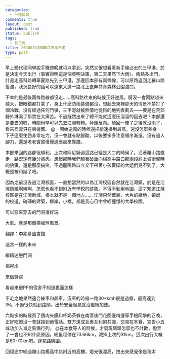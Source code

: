 ```yaml
--- 
categories: 
  - 一路风景
comments: true
layout: post
published: true
status: publish
tags: 
  - 长三角
title: 20100313邯鄲江灣半日遊
type: post
---
```

早上聽代理同學說手機傍晚就可以拿到，突然又很想看看新手線必去的三甲港，於是決定今天出行（事實證明這是個英明決策，第二天果然下大雨）。兩點多出門，計畫走高科路轉華夏路先到三甲港，那邊回本部有兩條線，可以原路返回走羅山路搭渡，狀況良好的話可以遠東大道一路北上直奔共青森林公園渡口。<!--more-->

不幸的是最後兩條路線都沒走……高科路往東的時候正好逆風，騎沒一會雨點越來越大，把眼鏡都打蒙了，身上什麽防雨裝備都沒，想起去東裡那天的情景不禁打了個冷戰。沒有經過任何鬥爭，三甲港就被無情地從目的地列表劃去——要是在荒郊野外淋濕了那實在太痛苦。不過既然出來了總不能就這麼灰溜溜的回去吧？本部還是要去的嗯，時間尚早可以先去江灣轉轉。掉頭反向。騎回一陣子之後就沒雨了，看來烏雲只在東邊飄。
@一開始逆風的時候還把變速掛到最高，還沒怎麼熱身一下子這麼使勁非常吃力，沒一會就有點腳酸。以後要多多注意循序漸進。沒有過人腳力，還是老老實實慢慢適應起來靠譜。

本部來回的路都很順利，上次和阿尼騎過這路已經是大二的時候了。沿著羅山路直走，路況還有幾分熟悉。想起那時我們騎著破車向楊高中路口那兩段斜上坡衝擊時的狼狽，還是那麼搞笑。不過龍陽路口立交下帶著小孩賣碟的大姐們見不到了，大概是被和諧了吧。

因為之前沒去過江灣校區，一直想當然的以為江灣校區自然就在江灣鎮，於是在江灣鎮繞啊繞啊，怎麼也看不到附近有學校的跡象。不得不動用地圖，這才知道江灣校區是在江灣新城，根本就不是一個地方……
江灣果然華麗，大片的綠地，蜿蜒的校道，磅礴的建築，柳岸，小橋，都是我心目中曾經憧憬的大學校園。

可以穿來穿去的門洞很好玩
<img src="http://img851.ph.126.net/gKvkugOFayt2nQ1rbgOC5A==/2722707449723107857.jpg" alt="">

大氣。就是那個橫幅煞風景。
<img src="http://img.ph.126.net/rMHAT84I7eR-0DJ4jh6zqw==/3224858808174640333.jpg" alt="">

翻譯：李兆基圖書館
<img src="http://img.ph.126.net/rifpb-Qva4qvNbzaumRXsw==/3239214031986882341.jpg" alt="">

迷宮一樣的未來
<img src="http://img170.ph.126.net/dRGLQiaTHByKe_VxB5ejug==/1600466717578056681.jpg" alt="">

繼續迷戀門洞
<img src="http://img238.ph.126.net/Wlb-hpwY9FUvtSGvXpja_Q==/1423418957227401194.jpg" alt="">

楊柳岸
<img src="http://img238.ph.126.net/abNE9O11supr5qW_BQhgIQ==/1423418957227401198.jpg" alt="">

來個特寫
<img src="http://img1.ph.126.net/xt-Wq6Ze0lv9bolY3yhplQ==/3178133962041814647.jpg" alt="">

看起來很PP的宿舍不知道裏面怎樣
<img src="http://img616.ph.126.net/12s8UPYy1e_NkpgBZM0F3g==/1704893933937877910.jpg" alt="">

不毛之地果然適合練車和飆車。沒車的時候一路30+kmh很是過癮，最高達到36。不過很快就到路頭，出於安全起見就沒繼續加速。

六點多的時候買了個肉夾饃和杯奶茶躲在南區後門花園邊啃邊等手機同學的召喚，正好吃飽沒一會就接到他電話。雙方達成互惠互利的共識，交易在本食，宣告小五成功加入肖之裝備行列。
@在本食等人的時候，才發現碼錶怎麼也不計數，撥弄了一會也不知什麽原因。總里程停在73.66km，減掉上次的31km，這次出行大概是60-70km吧。詳見<a href="http://maps.google.com/maps/ms?ie=UTF8&hl=en&msa=0&msid=117260912477249715944.000481b091af000a2ff56&z=12">路線圖</a>。

回程途中經過羅山路楊高中路附近的高樓，燈光很漂亮，拍出來感覺像是積木
<img src="http://img.ph.126.net/0ThZ0bHARXqJC-epYxcaJg==/3237243707149907760.jpg" alt="">
